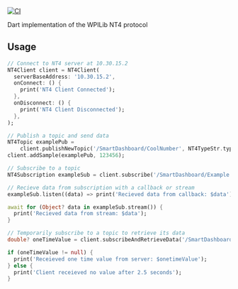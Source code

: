 [![CI](https://github.com/mjansen4857/nt4/actions/workflows/ci.yaml/badge.svg)](https://github.com/mjansen4857/nt4/actions/workflows/ci.yaml)

Dart implementation of the WPILib NT4 protocol

## Usage

```dart
// Connect to NT4 server at 10.30.15.2
NT4Client client = NT4Client(
  serverBaseAddress: '10.30.15.2',
  onConnect: () {
    print('NT4 Client Connected');
  },
  onDisconnect: () {
    print('NT4 Client Disconnected');
  },
);

// Publish a topic and send data
NT4Topic examplePub =
    client.publishNewTopic('/SmartDashboard/CoolNumber', NT4TypeStr.typeInt);
client.addSample(examplePub, 123456);

// Subscribe to a topic
NT4Subscription exampleSub = client.subscribe('/SmartDashboard/Example');

// Recieve data from subscription with a callback or stream
exampleSub.listen((data) => print('Recieved data from callback: $data'));

await for (Object? data in exampleSub.stream()) {
  print('Recieved data from stream: $data');
}

// Temporarily subscribe to a topic to retrieve its data
double? oneTimeValue = client.subscribeAndRetrieveData('/SmartDashboard/ConstantValue');

if (oneTimeValue != null) {
  print('Receieved one time value from server: $onetimeValue');
} else {
  print('Client receieved no value after 2.5 seconds');
}
```
